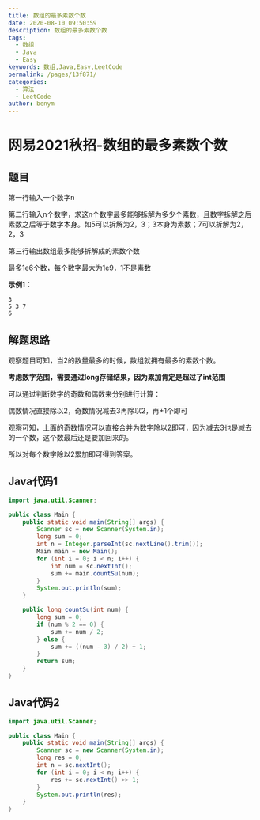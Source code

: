```yaml
---
title: 数组的最多素数个数
date: 2020-08-10 09:50:59
description: 数组的最多素数个数
tags: 
  - 数组
  - Java
  - Easy
keywords: 数组,Java,Easy,LeetCode
permalink: /pages/13f871/
categories: 
  - 算法
  - LeetCode
author: benym
---
```


# 网易2021秋招-数组的最多素数个数

## 题目

第一行输入一个数字n

第二行输入n个数字，求这n个数字最多能够拆解为多少个素数，且数字拆解之后素数之后等于数字本身。如5可以拆解为2，3；3本身为素数；7可以拆解为2，2，3

第三行输出数组最多能够拆解成的素数个数

最多1e6个数，每个数字最大为1e9，1不是素数



**示例1：**

```
3
5 3 7
6
```

## 解题思路

观察题目可知，当2的数量最多的时候，数组就拥有最多的素数个数。

**考虑数字范围，需要通过long存储结果，因为累加肯定是超过了int范围**

可以通过判断数字的奇数和偶数来分别进行计算：

偶数情况直接除以2，奇数情况减去3再除以2，再+1个即可

观察可知，上面的奇数情况可以直接合并为数字除以2即可，因为减去3也是减去的一个数，这个数最后还是要加回来的。

所以对每个数字除以2累加即可得到答案。

## Java代码1

```java
import java.util.Scanner;

public class Main {
    public static void main(String[] args) {
        Scanner sc = new Scanner(System.in);
        long sum = 0;
        int n = Integer.parseInt(sc.nextLine().trim());
        Main main = new Main();
        for (int i = 0; i < n; i++) {
            int num = sc.nextInt();
            sum += main.countSu(num);
        }
        System.out.println(sum);
    }

    public long countSu(int num) {
        long sum = 0;
        if (num % 2 == 0) {
            sum += num / 2;
        } else {
            sum += ((num - 3) / 2) + 1;
        }
        return sum;
    }
}

```

## Java代码2

```java
import java.util.Scanner;

public class Main {
    public static void main(String[] args) {
        Scanner sc = new Scanner(System.in);
        long res = 0;
        int n = sc.nextInt();
        for (int i = 0; i < n; i++) {
            res += sc.nextInt() >> 1;
        }
        System.out.println(res);
    }
}
```



